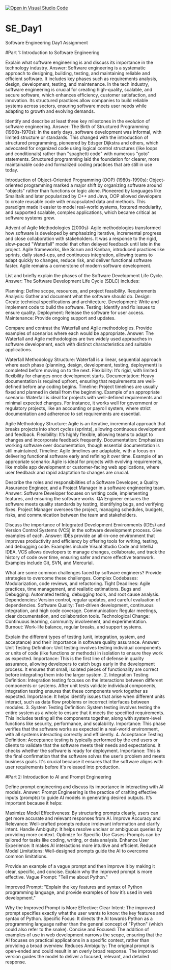 [![Open in Visual Studio Code](https://classroom.github.com/assets/open-in-vscode-2e0aaae1b6195c2367325f4f02e2d04e9abb55f0b24a779b69b11b9e10269abc.svg)](https://classroom.github.com/online_ide?assignment_repo_id=16849514&assignment_repo_type=AssignmentRepo)
# SE_Day1
Software Engineering Day1 Assignment

#Part 1: Introduction to Software Engineering

Explain what software engineering is and discuss its importance in the technology industry.
Answer: Software engineering is a systematic approach to designing, building, testing, and maintaining reliable and efficient software. It includes key phases such as requirements analysis, design, development, testing, and maintenance. In the tech industry, software engineering is crucial for creating high-quality, scalable, and secure software, which enhances efficiency, customer satisfaction, and innovation. Its structured practices allow companies to build reliable systems across sectors, ensuring software meets user needs while adapting to growth and evolving demands.


Identify and describe at least three key milestones in the evolution of software engineering.
Answer: The Birth of Structured Programming (1960s-1970s): In the early days, software development was informal, with limited structure or standards. This changed with the introduction of structured programming, pioneered by Edsger Dijkstra and others, which advocated for organized code using logical control structures (like loops and conditionals) rather than "spaghetti code" with numerous "goto" statements. Structured programming laid the foundation for clearer, more maintainable code and formalized coding practices that are still in use today.

Introduction of Object-Oriented Programming (OOP) (1980s-1990s): Object-oriented programming marked a major shift by organizing software around "objects" rather than functions or logic alone. Pioneered by languages like Smalltalk and later popularized by C++ and Java, OOP allowed developers to create reusable code with encapsulated data and methods. This paradigm made it easier to model real-world systems, fostered modularity, and supported scalable, complex applications, which became critical as software systems grew.

Advent of Agile Methodologies (2000s): Agile methodologies transformed how software is developed by emphasizing iterative, incremental progress and close collaboration with stakeholders. It was a response to the rigid, slow-paced "Waterfall" model that often delayed feedback until late in the project. Agile frameworks, like Scrum and Kanban, introduced practices like sprints, daily stand-ups, and continuous integration, allowing teams to adapt quickly to changes, reduce risk, and deliver functional software faster. Agile remains a cornerstone of modern software development.


List and briefly explain the phases of the Software Development Life Cycle.
Answer: The Software Development Life Cycle (SDLC) includes:

Planning: Define scope, resources, and project feasibility.
Requirements Analysis: Gather and document what the software should do.
Design: Create technical specifications and architecture.
Development: Write and implement code to build the software.
Testing: Identify and fix issues to ensure quality.
Deployment: Release the software for user access.
Maintenance: Provide ongoing support and updates.


Compare and contrast the Waterfall and Agile methodologies. Provide examples of scenarios where each would be appropriate.
Answer: The Waterfall and Agile methodologies are two widely used approaches in software development, each with distinct characteristics and suitable applications.

Waterfall Methodology
Structure: Waterfall is a linear, sequential approach where each phase (planning, design, development, testing, deployment) is completed before moving on to the next.
Flexibility: It’s rigid, with limited flexibility for changes once development starts.
Documentation: Heavy documentation is required upfront, ensuring that requirements are well-defined before any coding begins.
Timeline: Project timelines are usually fixed and planned in detail from the beginning.
Example of an appropriate scenario: Waterfall is ideal for projects with well-defined requirements and minimal expected changes. For instance, it works well for government or regulatory projects, like an accounting or payroll system, where strict documentation and adherence to set requirements are essential.

Agile Methodology
Structure: Agile is an iterative, incremental approach that breaks projects into short cycles (sprints), allowing continuous development and feedback.
Flexibility: It’s highly flexible, allowing teams to adapt to changes and incorporate feedback frequently.
Documentation: Emphasizes working software over documentation, though essential documentation is still maintained.
Timeline: Agile timelines are adaptable, with a focus on delivering functional software early and refining it over time.
Example of an appropriate scenario: Agile is ideal for projects with evolving requirements, like mobile app development or customer-facing web applications, where user feedback and rapid adaptation to changes are crucial.


Describe the roles and responsibilities of a Software Developer, a Quality Assurance Engineer, and a Project Manager in a software engineering team.
Answer: Software Developer focuses on writing code, implementing features, and ensuring the software works.
QA Engineer ensures the software meets quality standards by testing, identifying bugs, and verifying fixes.
Project Manager oversees the project, managing schedules, budgets, risks, and communication between the team and stakeholders.


Discuss the importance of Integrated Development Environments (IDEs) and Version Control Systems (VCS) in the software development process. Give examples of each.
Answer: IDEs provide an all-in-one environment that improves productivity and efficiency by offering tools for writing, testing, and debugging code. Examples include Visual Studio Code and IntelliJ IDEA.
VCS allows developers to manage changes, collaborate, and track the history of code over time, ensuring safer and more effective teamwork. Examples include Git, SVN, and Mercurial.

What are some common challenges faced by software engineers? Provide strategies to overcome these challenges.
Complex Codebases: Modularization, code reviews, and refactoring.
Tight Deadlines: Agile practices, time management, and realistic estimations.
Bugs and Debugging: Automated testing, debugging tools, and root cause analysis.
Dependencies: Version control, regular updates, and careful evaluation of dependencies.
Software Quality: Test-driven development, continuous integration, and high code coverage.
Communication: Regular meetings, clear documentation, and collaboration tools.
Technological Change: Continuous learning, community involvement, and experimentation.
Burnout: Work-life balance, regular breaks, and support systems.


Explain the different types of testing (unit, integration, system, and acceptance) and their importance in software quality assurance.
Answer: Unit Testing
Definition: Unit testing involves testing individual components or units of code (like functions or methods) in isolation to ensure they work as expected.
Importance: This is the first line of defense in quality assurance, allowing developers to catch bugs early in the development process. It ensures that small, isolated pieces of functionality are correct before integrating them into the larger system.
2. Integration Testing
Definition: Integration testing focuses on the interactions between different components or systems. After unit tests validate individual components, integration testing ensures that these components work together as expected.
Importance: It helps identify issues that arise when different units interact, such as data flow problems or incorrect interfaces between modules.
3. System Testing
Definition: System testing involves testing the entire system as a whole to ensure that it meets the specified requirements. This includes testing all the components together, along with system-level functions like security, performance, and scalability.
Importance: This phase verifies that the software works as expected in a real-world environment, with all systems interacting correctly and efficiently.
4. Acceptance Testing
Definition: Acceptance testing is typically performed by the end users or clients to validate that the software meets their needs and expectations. It checks whether the software is ready for deployment.
Importance: This is the final confirmation that the software solves the user’s problem and meets business goals. It's crucial because it ensures that the software aligns with user requirements before it's released into production.

#Part 2: Introduction to AI and Prompt Engineering


Define prompt engineering and discuss its importance in interacting with AI models.
Answer: Prompt Engineering is the practice of crafting effective inputs (prompts) to guide AI models in generating desired outputs. It’s important because it helps:

Maximize Model Effectiveness: By structuring prompts clearly, users can get more accurate and relevant responses from AI.
Improve Accuracy and Relevance: Well-crafted prompts reduce irrelevant information and clarify intent.
Handle Ambiguity: It helps resolve unclear or ambiguous queries by providing more context.
Optimize for Specific Use Cases: Prompts can be tailored for tasks like coding, writing, or data analysis.
Enhance User Experience: It makes AI interactions more intuitive and efficient.
Reduce Model Limitations: Well-designed prompts guide the AI to overcome common limitations.


Provide an example of a vague prompt and then improve it by making it clear, specific, and concise. Explain why the improved prompt is more effective.
Vague Prompt:
"Tell me about Python."

Improved Prompt:
"Explain the key features and syntax of Python programming language, and provide examples of how it’s used in web development."

Why the Improved Prompt is More Effective:
Clear Intent: The improved prompt specifies exactly what the user wants to know: the key features and syntax of Python.
Specific Focus: It directs the AI towards Python as a programming language rather than the general concept of "Python" (which could also refer to the snake).
Concise and Focused: The addition of examples of use in web development narrows the scope, ensuring that the AI focuses on practical applications in a specific context, rather than providing a broad overview.
Reduces Ambiguity: The original prompt is open-ended and could result in an overly broad response. The improved version guides the model to deliver a focused, relevant, and detailed response.
